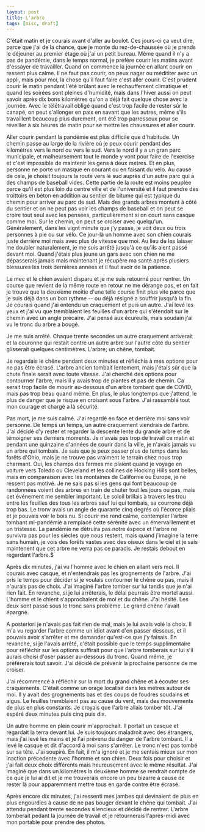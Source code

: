 ```yaml
---
layout: post
title: L'arbre
tags: [misc, draft]
---
```


C'était matin et je courais avant d'aller au boulot. Ces jours-ci ça veut dire,
parce que j'ai de la chance, que je monte du rez-de-chaussée où je prends
le déjeuner au premier étage où j'ai un petit bureau. Même quand il n'y a pas
de pandémie, dans le temps normal, je préfère courir les matins avant d'essayer
de travailler. Quand on commence la journée en allant courir on ressent plus
calme. Il ne faut pas courir, on peux nager ou médititer avec un appli, mais
pour moi, la chose qu'il faut faire c'est aller courir. C'est prudent courir
le matin pendant l'été brûlant avec le rechauffement climatique et quand les
soirées sont pleines d'humidité, mais dans l'hiver aussi on peut savoir après
dix bons kilomètres qu'on a déjà fait quelque chose avec la journée. Avec le
télétravail obligé quand c'est trop facile de rester sûr le canapé,
on peut s'allonger en paix en savant que les autres, même s'ils 
travaillent beaucoup plus durement, ont été trop parresseux pour se réveiller
à six heures de matin pour se mettre les chaussures et aller courir.

Aller courir pendant la pandémie est plus difficile que d'habitude. Un chemin
passe au large de la rivière où je peux courir pendant des kilomètres
vers le nord ou vers le sud. Vers le nord il y a un gran parc municipale, 
et malheursement tout le monde y vont pour faire de l'exercise et c'est
impossible de maintenir les gens à deux metres. Et en plus, personne ne
porte un masque en courant ou en faisant du vélo. Au cause de cela, 
je choisit toujours la route vers le sud auprès d'un autre parc qui 
a des champs de baseball vides. Cette partie de la route est moins peuplée 
parce qu'il est plus loin du centre ville et de l'université et il faut
prendre des troittoirs en béton en addition au sentier de bitume qui est
typique du chemin pour arriver au parc de sud. Mais des grands arbres 
montent à côté du sentier et on ne peut pas voir les champs de baseball et 
on peut se croire tout seul avec les pensées, particulièrement si on court sans
casque comme moi. Sur le chemin, on peut se
croiser avec quelqu'un. Généralement, dans les vignt minute que j'y passe,
je voit deux ou trois personnes à pie ou sur vélo. Ce jour-là un homme
avec son chien courais juste derrière moi mais avec plus de vitesse
que moi. Au lieu de les laisser me doubler naturalement, je me suis arrêté
jusqu'à ce qu'ils aient passé devant moi. Quand j'étais plus jeune un gars
avec son chien ne me dépasserais jamais mais maintenant je récupère ma 
santé après plusiers blessures les trois dernières années et il faut avoir
de la patience. 

Le mec et le chien avaient disparu et je me suis retourné pour rentrer.
Un course que revient de la même route en retour ne me dérange pas, et en 
fait je trouve que la deuxième moitie d'une telle course finit plus 
vite parce que je suis déjà dans un bon rythme -- ou déjà résigné a souffrir
jusqu'à la fin. Je courais quand j'ai entendu un craquement et puis un autre.
J'ai levé les yeux et j'ai vu que tremblaient les feuilles d'un arbre qui 
s'étendait sur le chemin avec un angle précaire. J'ai pensé aux écureuils,
mais soudain j'ai vu le tronc du arbre a bougé.

Je me suis arrêté. Chaque trente secondes un autre craquement arriverait
et la couronne qui restait contre un autre arbre sur l'autre côté du 
sentier glisserait quelques centimètres. L'arbre; un chêne, tombait.

Je regardais le chêne pendant deux minutes et réfléchis à mes options 
pour ne pas être écrasé. L'arbre ancien tombait lentement, mais j'étais
sûr que la chute finale serait avec toute vitesse. J'ai cherché des options
pour contourner l'arbre, mais il y avais trop de plantes et pas de chemin.
Ca serait trop facile de mourir au-dessous d'un arbre tombant que de
COVID, mais pas trop beau quand même. En plus, le plus longtemps que
j'attend, le plus de danger que je risque en croisant sous l'arbre.
J'ai rassamblé tout mon courage et chargé a là sécurité. 

Pas mort, je me suis calmé. J'ai regardé en face et derrière moi sans
voir personne. De temps un temps, un autre craquement viendrais de
l'arbre. J'ai décidé d'y rester et regarder la descente lente du
grande arbre et de témoigner ses derniers moments. Je n'avais pas
trop de travail ce matin et pendant une quinzaine d'années de courir
dans la ville, je n'avais jamais vu un arbre qui tombais. Je sais
que je peux passer plus de temps dans les forêts d'Ohio, mais je
ne trouve pas vraiment le terrain chez nous trop charmant. Oui, les
champs des fermes me plaient quand je voyage en voiture vers Toledo ou
Cleveland et les collines de Hocking Hills sont belles, mais en comparaison
avec les montaines de Californie ou Europe, je ne ressent pas motivé. 
Je ne sais pas si les gens qui font beaucoup de randonnées voient des arbres en
train de chuter tout les jours ou pas, mais cet événement me sembler 
important. Le soloil brillais à travers les trou entre les feuilles
des tous les arbres sauf lui qui tombais, sa courrone déjà trop bas.
Le tronv avais un angle de quarante cinq degrés où l'écorce pliais et
je pouvais voir le bois nu. Si courir me rend calme,
contempler l'arbre tombant mi-pandémie a remplacé cette sérénité avec
un émervaillement et un tristesse. La pandémie ne détruira pas notre éspece
et l'arbre ne survivra pas pour les siècles que nous restent,
mais quand j'imagine la terre sans humain, je vois des forêts vastes avec 
des oiseux dans le ciel et je sais maintenent que cet arbre ne verra pas ce 
paradis. Je restais debout en regardant l'arbre.$

Après dix minutes, j'ai vu l'homme avec le chien en allant vers moi.
Il courais avec casque, et n'entendrais pas les grognements de l'arbre.
J'ai pris le temps pour décider si je voulais contourner le chêne ou pas,
mais il n'aurais pas de choix. J'ai imaginé l'arbre tomber sur lui tandis
que je n'ai rien fait. En revanche, si je lui arrêterais, le délai peurrais
être mortel aussi. L'homme et le chient s'approchaient de moi et du chêne. 
J'ai hésité. Les deux sont passé sous le tronc sans problême. Le grand chêne
l'avait épargné.

A posteriori je n'avais pas fait rien de mal, mais je lui avais volé
la choix. Il m'a vu regarder l'arbre comme un idiot avant d'en passer
dessous, et il pouvais avoir s'arrêter et me demander qu'est-ce que
j'y faisais. En revanche, si je l'avais arrêté, c'était possible que
le temps supplimentaire pour réfléchir sur les options suffirait pour
que l'arbre tomberais sur lui s'il aurais choisi d'oser passer au-dessous
du tronc. Quand même, je préférerais tout savoir. J'ai décidé de prévenir
la prochaine personne de me croiser.

J'ai récommencé à réfléchir sur la mort du grand chêne et à écouter
ses craquements. C'était comme un orage localisé dans les métres autour
de moi. Il y avait des grognements bas et des coups de foudres soudains
et aigus. Le feuilles tremblaient pas au cause du vent, mais des mouvements
de plus en plus constants. Je croyais que l'arbre allais tomber tôt.
J'ai espéré deux minutes puis cinq puis dix.

Un autre homme en plein courir m'approchait. Il portait un casque et
regardait la terra devant lui. Je suis toujours maladroit avec des
étrangers, mais j'ai levé les mains et je l'ai prévenu du danger de
l'arbre tombant. Il a levé le casque et dit d'accord à moi sans 
s'arrêter. Le tronc n'est pas tombé sur sa tête. J'ai soupiré. En
fait, il m'a ignoré et je me sentais mieux sur mon inaction précedente
avec l'homme et son chien. 
Deux fois pour choisir et j'ai fait deux choix différents mais
heureusement avec le même résultat. 
J'ai imaginé que dans un kilomètres la
deuxième homme se rendrait compte de ce que je lui ai dit et je me trouverais
encore un peu bizarre à cause de rester là pour apparemment mettre
tous en garde contre être écrasé. 

Après encore dix minutes, j'ai ressenti  mes jambes qui devinaient
de plus en plus engourdies à cause de ne pas bouger devant le chêne qui tombait.
J'ai attendu pendant trente secondes silencieux et décidé de rentrer.
L'arbre tomberait pedant la journée de travail et je retournerais l'après-midi
avec mon portable pour prendre des photos.






